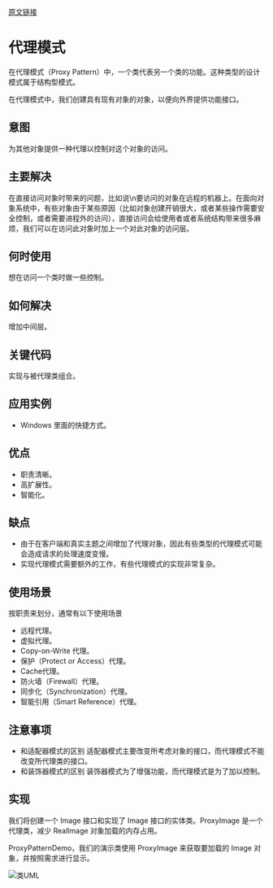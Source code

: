 [原文链接](https://www.runoob.com/design-pattern/proxy-pattern.html)

# 代理模式

在代理模式（Proxy Pattern）中，一个类代表另一个类的功能。这种类型的设计模式属于结构型模式。

在代理模式中，我们创建具有现有对象的对象，以便向外界提供功能接口。

## 意图

为其他对象提供一种代理以控制对这个对象的访问。

## 主要解决

在直接访问对象时带来的问题，比如说\n要访问的对象在远程的机器上。在面向对象系统中，有些对象由于某些原因（比如对象创建开销很大，或者某些操作需要安全控制，或者需要进程外的访问），直接访问会给使用者或者系统结构带来很多麻烦，我们可以在访问此对象时加上一个对此对象的访问层。

## 何时使用

想在访问一个类时做一些控制。

## 如何解决

增加中间层。

## 关键代码

实现与被代理类组合。

## 应用实例

* Windows 里面的快捷方式。 

## 优点

* 职责清晰。 
* 高扩展性。 
* 智能化。

## 缺点

* 由于在客户端和真实主题之间增加了代理对象，因此有些类型的代理模式可能会造成请求的处理速度变慢。 
* 实现代理模式需要额外的工作，有些代理模式的实现非常复杂。

## 使用场景

按职责来划分，通常有以下使用场景

* 远程代理。 
* 虚拟代理。 
* Copy-on-Write 代理。 
* 保护（Protect or Access）代理。 
* Cache代理。
* 防火墙（Firewall）代理。 
* 同步化（Synchronization）代理。 
* 智能引用（Smart Reference）代理。

## 注意事项

* 和适配器模式的区别 适配器模式主要改变所考虑对象的接口，而代理模式不能改变所代理类的接口。 
* 和装饰器模式的区别 装饰器模式为了增强功能，而代理模式是为了加以控制。

## 实现

我们将创建一个 Image 接口和实现了 Image 接口的实体类。ProxyImage 是一个代理类，减少 RealImage 对象加载的内存占用。

ProxyPatternDemo，我们的演示类使用 ProxyImage 来获取要加载的 Image 对象，并按照需求进行显示。

![类UML](https://www.runoob.com/wp-content/uploads/2014/08/proxy_pattern_uml_diagram.jpg)
